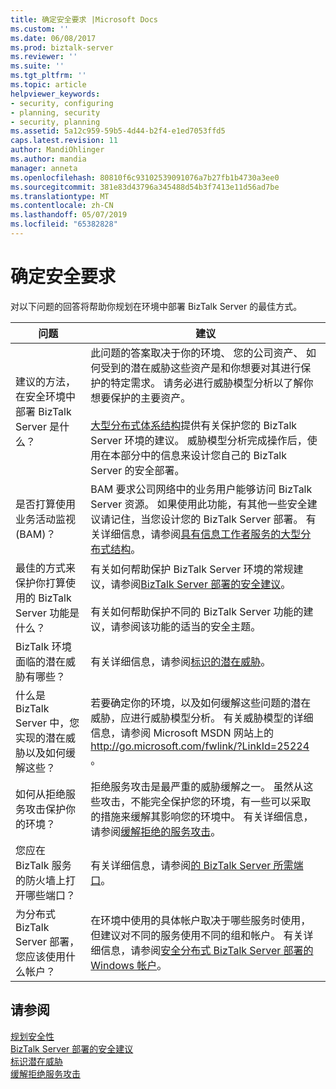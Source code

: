 ```yaml
---
title: 确定安全要求 |Microsoft Docs
ms.custom: ''
ms.date: 06/08/2017
ms.prod: biztalk-server
ms.reviewer: ''
ms.suite: ''
ms.tgt_pltfrm: ''
ms.topic: article
helpviewer_keywords:
- security, configuring
- planning, security
- security, planning
ms.assetid: 5a12c959-59b5-4d44-b2f4-e1ed7053ffd5
caps.latest.revision: 11
author: MandiOhlinger
ms.author: mandia
manager: anneta
ms.openlocfilehash: 80810f6c93102539091076a7b27fb1b4730a3ee0
ms.sourcegitcommit: 381e83d43796a345488d54b3f7413e11d56ad7be
ms.translationtype: MT
ms.contentlocale: zh-CN
ms.lasthandoff: 05/07/2019
ms.locfileid: "65382828"
---
```

# <a name="identifying-your-security-requirements"></a>确定安全要求
对以下问题的回答将帮助你规划在环境中部署 BizTalk Server 的最佳方式。  
  
|问题|建议|  
|--------------|--------------------|  
|建议的方法，在安全环境中部署 BizTalk Server 是什么？|此问题的答案取决于你的环境、 您的公司资产、 如何受到的潜在威胁这些资产是和你想要对其进行保护的特定需求。 请务必进行威胁模型分析以了解你想要保护的主要资产。<br /><br /> [大型分布式体系结构](../core/large-distributed-architecture.md)提供有关保护您的 BizTalk Server 环境的建议。 威胁模型分析完成操作后，使用在本部分中的信息来设计您自己的 BizTalk Server 的安全部署。|  
|是否打算使用业务活动监视 (BAM)？|BAM 要求公司网络中的业务用户能够访问 BizTalk Server 资源。 如果使用此功能，有其他一些安全建议请记住，当您设计您的 BizTalk Server 部署。 有关详细信息，请参阅[具有信息工作者服务的大型分布式结构](../core/large-distributed-architecture-with-information-worker-services.md)。|  
|最佳的方式来保护你打算使用的 BizTalk Server 功能是什么？|有关如何帮助保护 BizTalk Server 环境的常规建议，请参阅[BizTalk Server 部署的安全建议](../core/security-recommendations-for-a-biztalk-server-deployment.md)。<br /><br /> 有关如何帮助保护不同的 BizTalk Server 功能的建议，请参阅该功能的适当的安全主题。|  
|BizTalk 环境面临的潜在威胁有哪些？|有关详细信息，请参阅[标识的潜在威胁](../core/identifying-potential-threats.md)。|  
|什么是 BizTalk Server 中，您实现的潜在威胁以及如何缓解这些？|若要确定你的环境，以及如何缓解这些问题的潜在威胁，应进行威胁模型分析。 有关威胁模型的详细信息，请参阅 Microsoft MSDN 网站上的[ http://go.microsoft.com/fwlink/?LinkId=25224 ](http://go.microsoft.com/fwlink/?LinkId=25224)。|  
|如何从拒绝服务攻击保护你的环境？|拒绝服务攻击是最严重的威胁缓解之一。 虽然从这些攻击，不能完全保护您的环境，有一些可以采取的措施来缓解其影响您的环境中。 有关详细信息，请参阅[缓解拒绝的服务攻击](../core/mitigating-denial-of-service-attacks.md)。|  
|您应在 BizTalk 服务的防火墙上打开哪些端口？|有关详细信息，请参阅[的 BizTalk Server 所需端口](../core/required-ports-for-biztalk-server.md)。|  
|为分布式 BizTalk Server 部署，您应该使用什么帐户？|在环境中使用的具体帐户取决于哪些服务时使用，但建议对不同的服务使用不同的组和帐户。 有关详细信息，请参阅[安全分布式 BizTalk Server 部署的 Windows 帐户](../core/windows-accounts-for-a-secure-distributed-biztalk-server-deployment.md)。|  
  
## <a name="see-also"></a>请参阅  
 [规划安全性](../core/planning-for-security.md)   
 [BizTalk Server 部署的安全建议](../core/security-recommendations-for-a-biztalk-server-deployment.md)   
 [标识潜在威胁](../core/identifying-potential-threats.md)   
 [缓解拒绝服务攻击](../core/mitigating-denial-of-service-attacks.md)